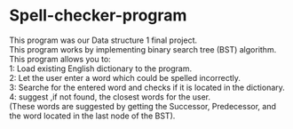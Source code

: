 # Spell-checker-program
This program was our Data structure 1 final project.<br>
This program works by implementing binary search tree (BST) algorithm.<br>
This program allows you to:<br>
1: Load existing English dictionary to the program.<br>
2: Let the user enter a word which could be spelled incorrectly.<br>
3: Searche for the entered word and checks if it is located in the dictionary.<br>
4: suggest ,if not found, the closest words for the user.<br>
 (These words are suggested by getting the Successor, Predecessor, and the word located in the last node of the BST).
